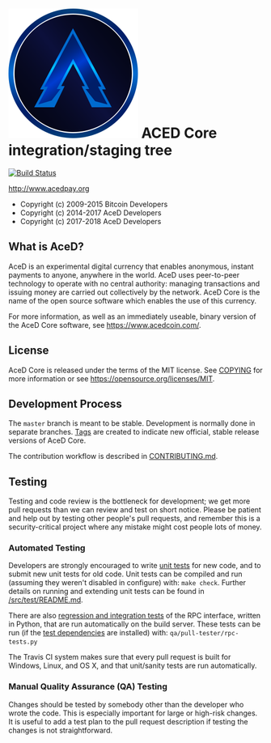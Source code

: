 ![AceD](https://raw.githubusercontent.com/acedcoin/aced/master/src/qt/res/icons/bitcoin.png "AceD")
ACED Core integration/staging tree
=====================================
[![Build Status](https://travis-ci.org/acedcoin/aced.svg?branch=develop)](https://travis-ci.org/acedcoin/aced)


http://www.acedpay.org

- Copyright (c) 2009-2015 Bitcoin Developers
- Copyright (c) 2014-2017 AceD Developers
- Copyright (c) 2017-2018 AceD Developers

What is AceD?
----------------

AceD is an experimental digital currency that enables anonymous, instant
payments to anyone, anywhere in the world. AceD uses peer-to-peer technology
to operate with no central authority: managing transactions and issuing money
are carried out collectively by the network. AceD Core is the name of the open
source software which enables the use of this currency.

For more information, as well as an immediately useable, binary version of
the AceD Core software, see https://www.acedcoin.com/.


License
-------

AceD Core is released under the terms of the MIT license. See [COPYING](COPYING) for more
information or see https://opensource.org/licenses/MIT.

Development Process
-------------------

The `master` branch is meant to be stable. Development is normally done in separate branches.
[Tags](https://github.com/acedpay/aced/tags) are created to indicate new official,
stable release versions of AceD Core.

The contribution workflow is described in [CONTRIBUTING.md](CONTRIBUTING.md).

Testing
-------

Testing and code review is the bottleneck for development; we get more pull
requests than we can review and test on short notice. Please be patient and help out by testing
other people's pull requests, and remember this is a security-critical project where any mistake might cost people
lots of money.

### Automated Testing

Developers are strongly encouraged to write [unit tests](src/test/README.md) for new code, and to
submit new unit tests for old code. Unit tests can be compiled and run
(assuming they weren't disabled in configure) with: `make check`. Further details on running
and extending unit tests can be found in [/src/test/README.md](/src/test/README.md).

There are also [regression and integration tests](/qa) of the RPC interface, written
in Python, that are run automatically on the build server.
These tests can be run (if the [test dependencies](/qa) are installed) with: `qa/pull-tester/rpc-tests.py`

The Travis CI system makes sure that every pull request is built for Windows, Linux, and OS X, and that unit/sanity tests are run automatically.

### Manual Quality Assurance (QA) Testing

Changes should be tested by somebody other than the developer who wrote the
code. This is especially important for large or high-risk changes. It is useful
to add a test plan to the pull request description if testing the changes is
not straightforward.


